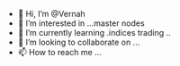 - 👋 Hi, I’m @Vernah
- 👀 I’m interested in ...master nodes 
- 🌱 I’m currently learning .indices trading ..
- 💞️ I’m looking to collaborate on ...
- 📫 How to reach me ...

<!---
Vernah/Vernah is a ✨ special ✨ repository because its `README.md` (this file) appears on your GitHub profile.
You can click the Preview link to take a look at your changes.
--->
